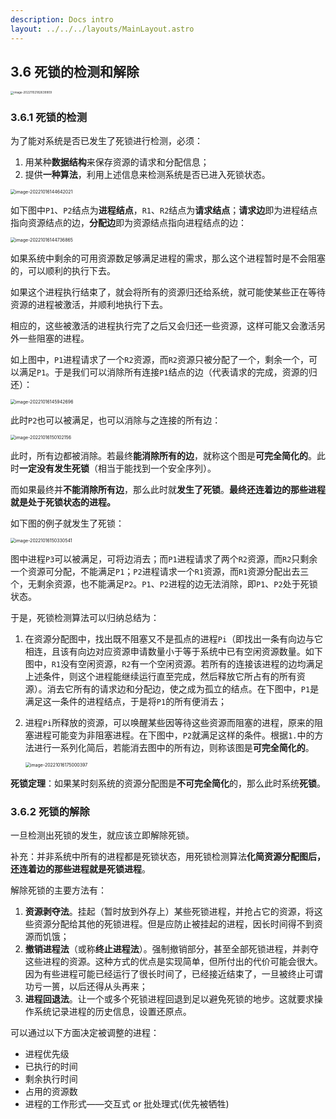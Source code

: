```yaml
---
description: Docs intro
layout: ../../../layouts/MainLayout.astro
---
```


## 3.6 死锁的检测和解除

<img src="https://images.drshw.tech/images/notes/image-20221102182639909.png" alt="image-20221102182639909" style="zoom:33%;" />

### 3.6.1 死锁的检测

为了能对系统是否已发生了死锁进行检测，必须：

1. 用某种**数据结构**来保存资源的请求和分配信息；
2. 提供**一种算法**，利用上述信息来检测系统是否已进入死锁状态。

<img src="https://images.drshw.tech/images/notes/image-20221016144642021.png" alt="image-20221016144642021" style="zoom:50%;" />

如下图中`P1`、`P2`结点为**进程结点**，`R1`、`R2`结点为**请求结点**；**请求边**即为进程结点指向资源结点的边，**分配边**即为资源结点指向进程结点的边：

<img src="https://images.drshw.tech/images/notes/image-20221016144736865.png" alt="image-20221016144736865" style="zoom:50%;" />

如果系统中剩余的可用资源数足够满足进程的需求，那么这个进程暂时是不会阻塞的，可以顺利的执行下去。

如果这个进程执行结束了，就会将所有的资源归还给系统，就可能使某些正在等待资源的进程被激活，并顺利地执行下去。

相应的，这些被激活的进程执行完了之后又会归还一些资源，这样可能又会激活另外一些阻塞的进程。

如上图中，`P1`进程请求了一个`R2`资源，而`R2`资源只被分配了一个，剩余一个，可以满足`P1`。于是我们可以消除所有连接`P1`结点的边（代表请求的完成，资源的归还）：

<img src="https://images.drshw.tech/images/notes/image-20221016145942696.png" alt="image-20221016145942696" style="zoom:50%;" />

此时`P2`也可以被满足，也可以消除与之连接的所有边：

<img src="https://images.drshw.tech/images/notes/image-20221016150102156.png" alt="image-20221016150102156" style="zoom:50%;" />

此时，所有边都被消除。若最终**能消除所有的边**，就称这个图是**可完全简化的**。此时**一定没有发生死锁**（相当于能找到一个安全序列）。

而如果最终并**不能消除所有边**，那么此时就**发生了死锁**。**最终还连着边的那些进程就是处于死锁状态的进程。**

如下图的例子就发生了死锁：

<img src="https://images.drshw.tech/images/notes/image-20221016150330541.png" alt="image-20221016150330541" style="zoom:50%;" />

图中进程`P3`可以被满足，可将边消去；而`P1`进程请求了两个`R2`资源，而`R2`只剩余一个资源可分配，不能满足`P1`；`P2`进程请求一个`R1`资源，而`R1`资源分配出去三个，无剩余资源，也不能满足`P2`。`P1`、`P2`进程的边无法消除，即`P1`、`P2`处于死锁状态。

于是，死锁检测算法可以归纳总结为：

1. 在资源分配图中，找出既不阻塞又不是孤点的进程`Pi`（即找出一条有向边与它相连，且该有向边对应资源申请数量小于等于系统中已有空闲资源数量。如下图中，`R1`没有空闲资源，`R2`有一个空闲资源。若所有的连接该进程的边均满足上述条件，则这个进程能继续运行直至完成，然后释放它所占有的所有资源）。消去它所有的请求边和分配边，使之成为孤立的结点。在下图中，`P1`是满足这一条件的进程结点，于是将`P1`的所有便消去；


2. 进程`Pi`所释放的资源，可以唤醒某些因等待这些资源而阻塞的进程，原来的阻塞进程可能变为非阻塞进程。在下图中，`P2`就满足这样的条件。根据`1.`中的方法进行一系列化简后，若能消去图中的所有边，则称该图是**可完全简化的**。

   <img src="https://images.drshw.tech/images/notes/image-20221016175000397.png" alt="image-20221016175000397" style="zoom:50%;" />

**死锁定理**：如果某时刻系统的资源分配图是**不可完全简化**的，那么此时系统**死锁**。

### 3.6.2 死锁的解除

一旦检测出死锁的发生，就应该立即解除死锁。

补充：并非系统中所有的进程都是死锁状态，用死锁检测算法**化简资源分配图后，还连着边的那些进程就是死锁进程**。

解除死锁的主要方法有：

1. **资源剥夺法**。挂起（暂时放到外存上）某些死锁进程，并抢占它的资源，将这些资源分配给其他的死锁进程。但是应防止被挂起的进程，因长时间得不到资源而饥饿；
2. **撤销进程法**（或称**终止进程法**）。强制撤销部分，甚至全部死锁进程，并剥夺这些进程的资源。这种方式的优点是实现简单，但所付出的代价可能会很大。因为有些进程可能已经运行了很长时间了，已经接近结束了，一旦被终止可谓功亏一篑，以后还得从头再来；
3. **进程回退法**。让一个或多个死锁进程回退到足以避免死锁的地步。这就要求操作系统记录进程的历史信息，设置还原点。

可以通过以下方面决定被调整的进程：

+ 进程优先级
+ 已执行的时间
+ 剩余执行时间
+ 占用的资源数
+ 进程的工作形式——交互式 or 批处理式(优先被牺牲)
